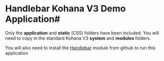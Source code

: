 # Handlebar Kohana V3 Demo Application#

Only the **application** and **static** (CSS) folders have been included.  You will need to copy in the standard Kohana V3 **system** and **modules** folders.

You will also need to install the [Handlebar][1] module from github to run this application

[1]: https://github.com/malkintower/handlebar